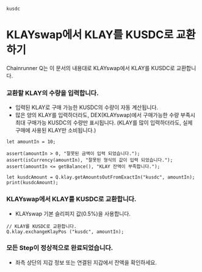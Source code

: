 ```meta-Currency
kusdc
```

# KLAYswap에서 KLAY를 KUSDC로 교환하기

Chainrunner Q는 이 문서의 내용대로 KLAYswap에서 KLAY를 KUSDC로 교환합니다.

### 교환할 KLAY의 수량을 입력합니다.

- 입력된 KLAY로 구매 가능한 KUSDC의 수량이 자동 계산됩니다.
- 많은 양의 KLAY를 입력하더라도, DEX(KLAYswap)에서 구매가능한 수량 부족시 최대 구매가능 KUSDC의 수량만 표시됩니다. (KLAY를 많이 입력하더라도, 실제 구매에 사용된 KLAY만 소비됩니다.)

```input-Dynamic KLAY
let amountIn = 10;
```

```input-Verify
assert(amountIn > 0, "잘못된 금액이 입력 되었습니다.");
assert(isCurrency(amountIn), "잘못된 형식의 값이 입력 되었습니다.");
assert(amountIn <= getBalance(), "KLAY 잔액이 부족합니다.");
```

```output-Dynamic KUSDC
let kusdcAmount = Q.klay.getAmountsOutFromExactIn("kusdc", amountIn);
print(kusdcAmount);
```

### KLAYswap에서 KLAY를 KUSDC로 교환합니다.

- KLAYswap 기본 슬리피지 값(0.5%)을 사용합니다.

```taster
// KLAY를 KUSDC로 교환합니다.
Q.klay.exchangeKlayPos ("kusdc", amountIn);
```

### 모든 Step이 정상적으로 완료되었습니다.

- 좌측 상단의 지갑 정보 또는 연결된 지갑에서 잔액을 확인하세요.
